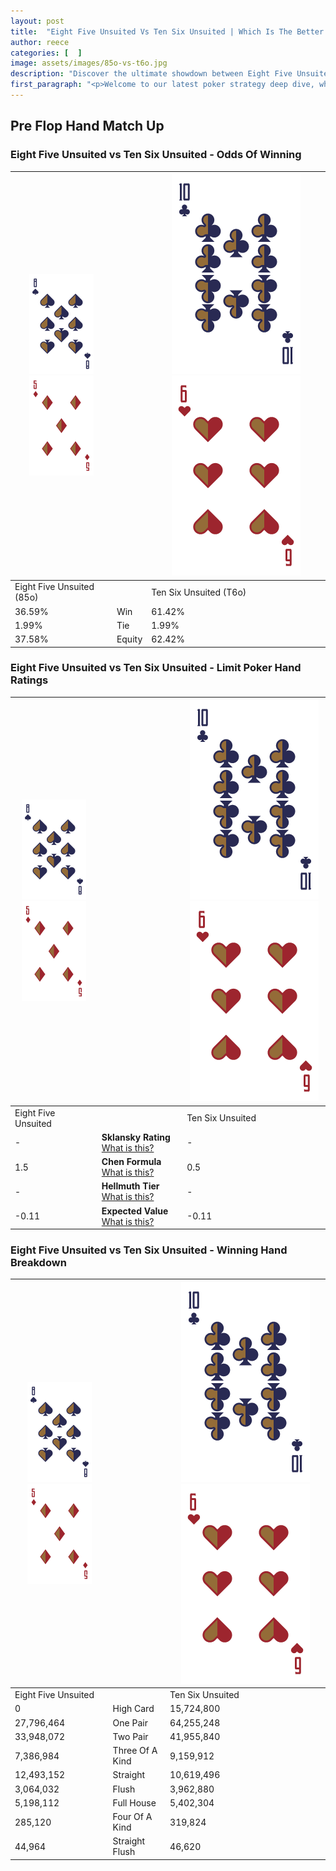 ```yaml
---
layout: post
title:  "Eight Five Unsuited Vs Ten Six Unsuited | Which Is The Better Hand In Poker? A Complete Guide"
author: reece
categories: [  ]
image: assets/images/85o-vs-t6o.jpg
description: "Discover the ultimate showdown between Eight Five Unsuited and Ten Six Unsuited in poker! Uncover the odds, strategies, and scenarios where one hand triumphs over the other. Get ready to up your poker game with this thrilling analysis."
first_paragraph: "<p>Welcome to our latest poker strategy deep dive, where we're pitting two distinct hands against each other in a high-stakes showdown: Eight Five Unsuited vs Ten Six Unsuited.</p><p>In the dynamic world of poker, every decision counts, and knowing which hand holds the upper hand is key to your success at the table.</p><p>In this article, we'll dissect these two hands, explore the scenarios where one dominates the other, and equip you with the knowledge to make strategic choices that can tip the odds in your favor.</p><p>Get ready to unravel the intriguing dynamics of these poker hands and elevate your game to new heights.</p>"
---
```




[comment]: # (sp0)

## Pre Flop Hand Match Up

<div class="table hand-ratings" markdown="1"> 



### Eight Five Unsuited vs Ten Six Unsuited - Odds Of Winning


    
| ![image info](assets/images/hand1/8.png) ![image info](assets/images/hand1/5o.png) |  | ![image info](assets/images/hand2/T.png) ![image info](assets/images/hand2/6o.png) |
| -------- | -------- | -------- |
| Eight Five Unsuited (85o) |  | Ten Six Unsuited (T6o) |
| 36.59% | Win | 61.42% |
| 1.99% | Tie | 1.99% |
| 37.58% | Equity | 62.42% |




[comment]: # (sp1)



### Eight Five Unsuited vs Ten Six Unsuited - Limit Poker Hand Ratings


    
| ![image info](assets/images/hand1/8.png) ![image info](assets/images/hand1/5o.png) |  | ![image info](assets/images/hand2/T.png) ![image info](assets/images/hand2/6o.png) |
| -------- | -------- | -------- |
| Eight Five Unsuited |  | Ten Six Unsuited |
| - | **Sklansky Rating** [What is this?](/sklansky-rating-explained) | - |
| 1.5 | **Chen Formula** [What is this?](/chen-formula-explained) | 0.5 |
| - | **Hellmuth Tier** [What is this?](/Hellmuth-tier-explained) | - |
| -0.11 | **Expected Value** [What is this?](/expected-value-explained) | -0.11 |




[comment]: # (sp2)



### Eight Five Unsuited vs Ten Six Unsuited - Winning Hand Breakdown


    
| ![image info](assets/images/hand1/8.png) ![image info](assets/images/hand1/5o.png) |  | ![image info](assets/images/hand2/T.png) ![image info](assets/images/hand2/6o.png) |
| -------- | -------- | -------- |
| Eight Five Unsuited |  | Ten Six Unsuited |
| 0 | High Card | 15,724,800 |
| 27,796,464 | One Pair | 64,255,248 |
| 33,948,072 | Two Pair | 41,955,840 |
| 7,386,984 | Three Of A Kind | 9,159,912 |
| 12,493,152 | Straight | 10,619,496 |
| 3,064,032 | Flush | 3,962,880 |
| 5,198,112 | Full House | 5,402,304 |
| 285,120 | Four Of A Kind | 319,824 |
| 44,964 | Straight Flush | 46,620 |




[comment]: # (sp3)



</div>

[comment]: # (sp4)



[comment]: # (sp5)

